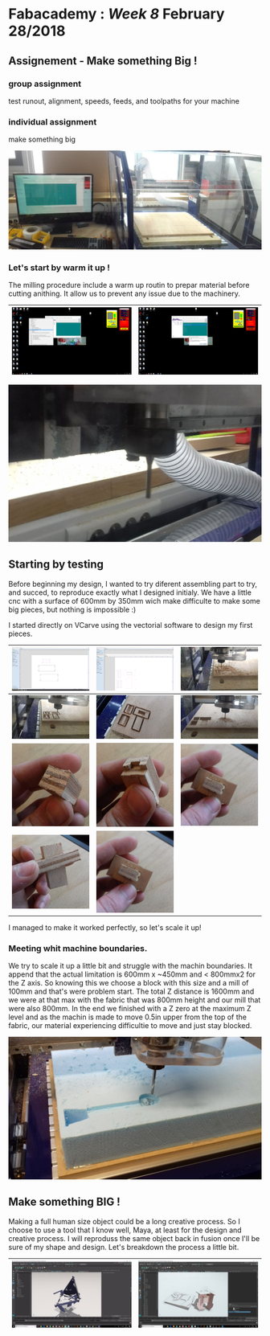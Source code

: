 # Fabacademy : *Week 8* **February 28/2018**

## Assignement - Make something Big !

### group assignment
  test runout, alignment, speeds, feeds, and toolpaths for your machine
### individual assignment
  make something big


![workStation](assets\img\week8\cnc00.jpg)

### Let's start by warm it up !

The milling procedure include a warm up routin to prepar material before cutting anithing. It allow us to prevent any issue due to the machinery.

| ![warm](assets\img\week8\warm01.png) | ![warmup](assets\img\week8\warm00.png) |
| --- | --- |

![warm0](assets\img\week8\warm00.jpg)

## Starting by testing

Before beginning my design, I wanted to try diferent assembling part to try, and succed, to reproduce exactly what I designed initialy. We have a little cnc with a surface of 600mm by 350mm wich make difficulte to make some big pieces, but nothing is impossible :)

I started directly on VCarve using the vectorial software to design my first pieces.

| ![big00](assets\img\week8\big00.png) | ![big00](assets\img\week8\big01.png) | ![big00](assets\img\week8\big02.jpg) |
| --- | --- | --- |
| ![big00](assets\img\week8\big03.jpg) | ![big00](assets\img\week8\big04.jpg) | ![big00](assets\img\week8\big05.jpg) |
| ![big00](assets\img\week8\big08.jpg) | ![big00](assets\img\week8\big09.jpg) | ![big00](assets\img\week8\big10.jpg) |
| ![big00](assets\img\week8\big11.jpg) | ![big12](assets\img\week8\big10.jpg)|

I managed to make it worked perfectly, so let's scale it up!

### Meeting whit machine boundaries.

We try to scale it up a little bit and struggle with the machin boundaries. It append that the actual limitation is 600mm x ~450mm and < 800mmx2 for the Z axis. So knowing this we choose a block with this size and a mill of 100mm and that's were problem start. The total Z distance is 1600mm and we were at that max with the fabric that was 800mm height and our mill that were also 800mm. In the end we finished with a Z zero at the maximum Z level and as the machin is made to move 0.5in upper from the top of the fabric, our material experiencing difficultie to move and just stay blocked.


![moving Z](assets\img\week8\scale02.jpg)

## Make something BIG !

Making a full human size object could be a long creative process. So I choose to use a tool that I know well, Maya, at least for the design and creative process. I will reproduss the same object back in fusion once I'll be sure of my shape and design. Let's breakdown the process a little bit.

| ![mayaConcept00](assets\img\week8\concept00.jpg) | ![mayaConcept00](assets\img\week8\concept01.jpg) |
| --- | --- |

